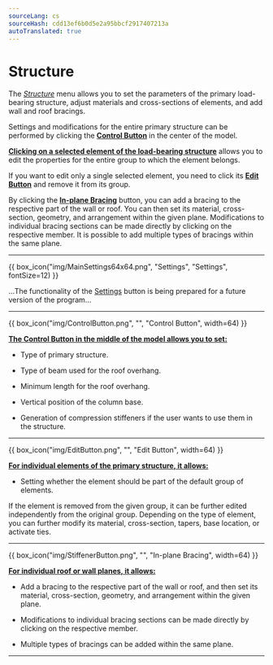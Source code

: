 ```yaml
---
sourceLang: cs
sourceHash: cdd13ef6b0d5e2a95bbcf2917407213a
autoTranslated: true
---
```


<h1>Structure</h1>

<p>The <u><i>Structure</i></u> menu allows you to set the parameters of the primary load-bearing structure, adjust materials and cross-sections of elements, and add wall and roof bracings.</p>

<p>Settings and modifications for the entire primary structure can be performed by clicking the <b><u>Control Button</u></b> in the center of the model.</p>

<p><b><u>Clicking on a selected element of the load-bearing structure</u></b> allows you to edit the properties for the entire group to which the element belongs.</p>

<p>If you want to edit only a single selected element, you need to click its <b><u>Edit Button</u></b> and remove it from its group.</p>

<p>By clicking the <b><u>In-plane Bracing</u></b> button, you can add a bracing to the respective part of the wall or roof. You can then set its material, cross-section, geometry, and arrangement within the given plane. Modifications to individual bracing sections can be made directly by clicking on the respective member. It is possible to add multiple types of bracings within the same plane.</p>

<hr class="main">

{{ box_icon("img/MainSettings64x64.png", "Settings", "Settings", fontSize=12) }}

<p>...The functionality of the <u>Settings</u> button is being prepared for a future version of the program...</p>

<hr class="main">

{{ box_icon("img/ControlButton.png", "", "Control Button", width=64) }}

<p><b><u>The Control Button in the middle of the model allows you to set:</u></b></p>
<ul>
  <li><p>Type of primary structure.</p></li>
  <li><p>Type of beam used for the roof overhang.</p></li>
  <li><p>Minimum length for the roof overhang.</p></li>
  <li><p>Vertical position of the column base.</p></li>
  <li><p>Generation of compression stiffeners if the user wants to use them in the structure.</p></li>
</ul>

<hr class="main">

{{ box_icon("img/EditButton.png", "", "Edit Button", width=64) }}

<p><b><u>For individual elements of the primary structure, it allows:</u></b></p>
<ul>
  <li><p>Setting whether the element should be part of the default group of elements.</p></li>
</ul>

<p>If the element is removed from the given group, it can be further edited independently from the original group. Depending on the type of element, you can further modify its material, cross-section, tapers, base location, or activate ties.</p>

<hr class="main">

{{ box_icon("img/StiffenerButton.png", "", "In-plane Bracing", width=64) }}

<p><b><u>For individual roof or wall planes, it allows:</u></b></p>
<ul>
  <li><p>Add a bracing to the respective part of the wall or roof, and then set its material, cross-section, geometry, and arrangement within the given plane.</p></li>
  <li><p>Modifications to individual bracing sections can be made directly by clicking on the respective member.</p></li>
  <li><p>Multiple types of bracings can be added within the same plane.</p></li>
</ul>

<hr class="main">

<!-- product: HiStruct Building Configurator -->